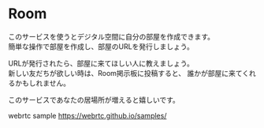 # Room

このサービスを使うとデジタル空間に自分の部屋を作成できます。  
簡単な操作で部屋を作成し、部屋のURLを発行しましょう。  

URLが発行されたら、部屋に来てほしい人に教えましょう。  
新しい友だちが欲しい時は、Room掲示板に投稿すると、
誰かが部屋に来てくれるかもしれません。

このサービスであなたの居場所が増えると嬉しいです。

webrtc sample
https://webrtc.github.io/samples/

